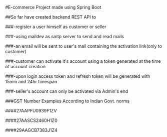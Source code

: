 #E-commerce Project made using Spring Boot

##So far have created backend REST API to

###-register a user himself as customer or seller

###-using maildev as smtp server to send and read mails

###-an email will be sent to user's mail containing the activation link(only to customer)

###-customer can activate it's account using a token generated at the time of account creation

###-upon login access token and refresh token will be generated with 15min and 24hr timespan

###-seller's account can only be activated via Admin's end





###GST Number Examples According to Indian Govt. norms

####27AAPFU0939F1ZV

####27AASCS2460H1Z0

####29AAGCB7383J1Z4